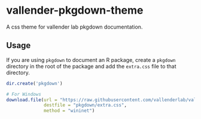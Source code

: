 # vallender-pkgdown-theme
A css theme for vallender lab pkgdown documentation.

## Usage

If you are using `pkgdown` to document an R package, create a `pkgdown` directory in the root of the package and add the `extra.css` file to that directory.

```r
dir.create('pkgdown')

# For Windows
download.file(url = "https://raw.githubusercontent.com/vallenderlab/vallender-pkgdown-theme/master/extra.css", 
              destfile = "pkgdown/extra.css", 
              method = "wininet")
```
